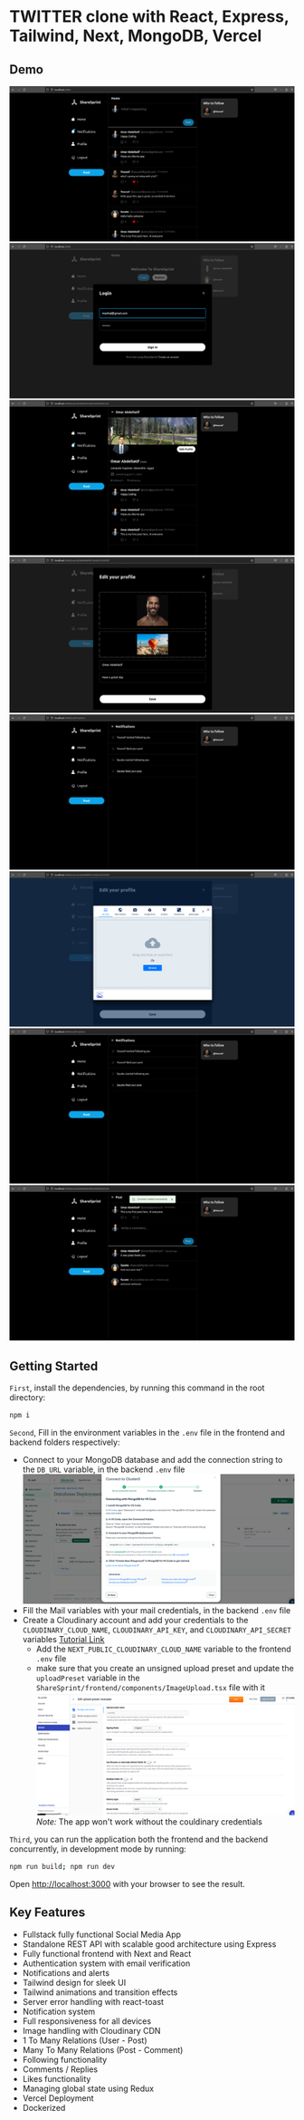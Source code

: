 # TWITTER clone with React, Express, Tailwind, Next, MongoDB, Vercel

## Demo
![dashboard.png](/assets/dashboard.png)
![Login.png](/assets/Login.png)
![profile.png](/assets/profile.png)
![profile_edit.png](/assets/profile_edit.png)
![notifications.png](/assets/notifications.png)
![image_upload.png](/assets/image_upload.png)
![notifications.png](/assets/notifications.png)
![comments.png](/assets/comments.png)

## Getting Started

`First`, install the dependencies, by running this command in the root directory:

```bash
npm i
```

`Second`, Fill in the environment variables in the `.env` file in the frontend and backend folders respectively:
- Connect to your MongoDB database and add the connection string to the `DB_URL` variable, in the backend `.env` file
![diagonal-vs-non-diagonal](/assets/mongo.png)
- Fill the Mail variables with your mail credentials, in the backend `.env` file
- Create a Cloudinary account and add your credentials to the `CLOUDINARY_CLOUD_NAME`, `CLOUDINARY_API_KEY`, and `CLOUDINARY_API_SECRET` variables [Tutorial Link](https://cloudinary.com/documentation/node_integration#configuration)
  - Add the `NEXT_PUBLIC_CLOUDINARY_CLOUD_NAME` variable to the frontend `.env` file
  - make sure that you create an unsigned upload preset and update the `uploadPreset` variable in the `ShareSprint/frontend/components/ImageUpload.tsx` file with it
        ![preset image](/assets/preset.png)
    *Note:* The app won't work without the couldinary credentials

`Third`, you can run the application both the frontend and the backend concurrently, in development mode by running:

```bash
npm run build; npm run dev
```

Open [http://localhost:3000](http://localhost:3000) with your browser to see the result.

## Key Features

- Fullstack fully functional Social Media App
- Standalone REST API with scalable good architecture using Express
- Fully functional frontend with Next and React
- Authentication system with email verification
- Notifications and alerts
- Tailwind design for sleek UI
- Tailwind animations and transition effects
- Server error handling with react-toast
- Notification system
- Full responsiveness for all devices
- Image handling with Cloudinary CDN
- 1 To Many Relations (User - Post)
- Many To Many Relations (Post - Comment)
- Following functionality
- Comments / Replies
- Likes functionality
- Managing global state using Redux
- Vercel Deployment
- Dockerized

